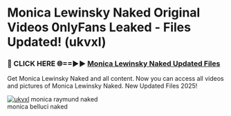 # Monica Lewinsky Naked Original Videos 0nlyFans Leaked - Files Updated! (ukvxl)

<h3>🔴 CLICK HERE 🌐==►► <a href="https://tinyurl.com/yckcrads" rel="nofollow">Monica Lewinsky Naked Updated Files</a></h3>

Get Monica Lewinsky Naked and all content. Now you can access all videos and pictures of Monica Lewinsky Naked. New Updated Files 2025!

[![ukvxl](https://i.imgur.com/hpKpOFt.gif)](https://tinyurl.com/yckcrads)
monica raymund naked<br>
monica belluci naked